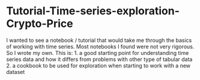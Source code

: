 # Tutorial-Time-series-exploration-Crypto-Price
I wanted to see a notebook / tutorial that would take me through the basics of working with time series.  Most notebooks I found were not very rigorous. So I wrote my own. This is: 1. a good starting point for understanding time series data and how it differs from problems with other type of tabular data  2. a cookbook to be used for exploration when starting to work with a new dataset
